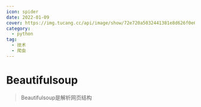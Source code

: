 ```yaml
---
icon: spider
date: 2022-01-09
cover: https://img.tucang.cc/api/image/show/72e720a5032441381e8d626f0e6538f1
category:
  - python 
tag:
  - 技术
  - 爬虫
---
```

# Beautifulsoup
> Beautifulsoup是解析网页结构